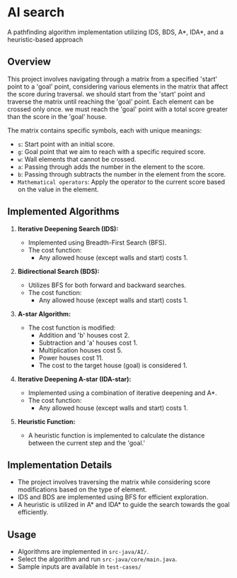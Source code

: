 # AI search
A pathfinding algorithm implementation utilizing IDS, BDS, A*, IDA*, and a heuristic-based approach

## Overview

This project involves navigating through a matrix from a specified 'start' point to a 'goal' point, considering various elements in the matrix that affect the score during traversal. we should start from the 'start' point and traverse the matrix until reaching the 'goal' point. Each element can be crossed only once. we must reach the 'goal' point with a total score greater than the score in the 'goal' house.

The matrix contains specific symbols, each with unique meanings:

- `s`: Start point with an initial score.
- `g`: Goal point that we aim to reach with a specific required score.
- `w`: Wall elements that cannot be crossed.
- `a`: Passing through adds the number in the element to the score.
- `b`: Passing through subtracts the number in the element from the score.
- `Mathematical operators`: Apply the operator to the current score based on the value in the element.

## Implemented Algorithms

1. **Iterative Deepening Search (IDS):**
   - Implemented using Breadth-First Search (BFS).
   - The cost function:
     - Any allowed house (except walls and start) costs 1.

2. **Bidirectional Search (BDS):**
   - Utilizes BFS for both forward and backward searches.
   - The cost function:
     - Any allowed house (except walls and start) costs 1.

3. **A-star Algorithm:**
   - The cost function is modified:
     - Addition and 'b' houses cost 2.
     - Subtraction and 'a' houses cost 1.
     - Multiplication  houses cost 5.
     - Power houses cost 11.
     - The cost to the target house (goal) is considered 1.

4. **Iterative Deepening A-star (IDA-star):**
   - Implemented using a combination of iterative deepening and A*.
   - The cost function:
     - Any allowed house (except walls and start) costs 1.
  
5. **Heuristic Function:**
   - A heuristic function is implemented to calculate the distance between the current step and the 'goal.'

## Implementation Details

- The project involves traversing the matrix while considering score modifications based on the type of element.
- IDS and BDS are implemented using BFS for efficient exploration.
- A heuristic is utilized in A* and IDA* to guide the search towards the goal efficiently.

## Usage

- Algorithms are implemented in `src-java/AI/`.
- Select the algorithm and run `src-java/core/main.java`.
- Sample inputs are available in `test-cases/` 

